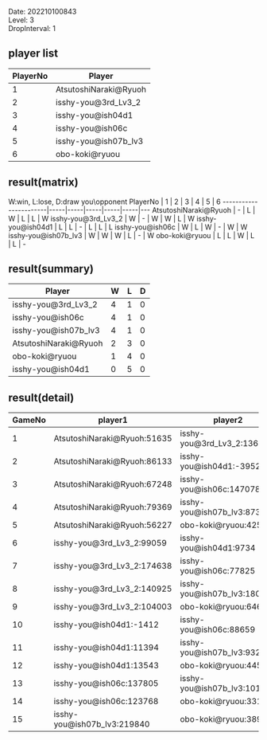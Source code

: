 Date: 202210100843  
Level: 3  
DropInterval: 1  
## player list
PlayerNo  |  Player
----------|-----------------------
1         |  AtsutoshiNaraki@Ryuoh
2         |  isshy-you@3rd_Lv3_2
3         |  isshy-you@ish04d1
4         |  isshy-you@ish06c
5         |  isshy-you@ish07b_lv3
6         |  obo-koki@ryuou
## result(matrix)
W:win, L:lose, D:draw
you\opponent PlayerNo  |  1  |  2  |  3  |  4  |  5  |  6
-----------------------|-----|-----|-----|-----|-----|---
AtsutoshiNaraki@Ryuoh  |  -  |  L  |  W  |  L  |  L  |  W
isshy-you@3rd_Lv3_2    |  W  |  -  |  W  |  W  |  L  |  W
isshy-you@ish04d1      |  L  |  L  |  -  |  L  |  L  |  L
isshy-you@ish06c       |  W  |  L  |  W  |  -  |  W  |  W
isshy-you@ish07b_lv3   |  W  |  W  |  W  |  L  |  -  |  W
obo-koki@ryuou         |  L  |  L  |  W  |  L  |  L  |  -
## result(summary)
Player                 |  W  |  L  |  D
-----------------------|-----|-----|---
isshy-you@3rd_Lv3_2    |  4  |  1  |  0
isshy-you@ish06c       |  4  |  1  |  0
isshy-you@ish07b_lv3   |  4  |  1  |  0
AtsutoshiNaraki@Ryuoh  |  2  |  3  |  0
obo-koki@ryuou         |  1  |  4  |  0
isshy-you@ish04d1      |  0  |  5  |  0
## result(detail)
GameNo  |  player1                      |  player2
--------|-------------------------------|-----------------------------
1       |  AtsutoshiNaraki@Ryuoh:51635  |  isshy-you@3rd_Lv3_2:136037
2       |  AtsutoshiNaraki@Ryuoh:86133  |  isshy-you@ish04d1:-3952
3       |  AtsutoshiNaraki@Ryuoh:67248  |  isshy-you@ish06c:147078
4       |  AtsutoshiNaraki@Ryuoh:79369  |  isshy-you@ish07b_lv3:87359
5       |  AtsutoshiNaraki@Ryuoh:56227  |  obo-koki@ryuou:42513
6       |  isshy-you@3rd_Lv3_2:99059    |  isshy-you@ish04d1:9734
7       |  isshy-you@3rd_Lv3_2:174638   |  isshy-you@ish06c:77825
8       |  isshy-you@3rd_Lv3_2:140925   |  isshy-you@ish07b_lv3:180155
9       |  isshy-you@3rd_Lv3_2:104003   |  obo-koki@ryuou:64677
10      |  isshy-you@ish04d1:-1412      |  isshy-you@ish06c:88659
11      |  isshy-you@ish04d1:11394      |  isshy-you@ish07b_lv3:93296
12      |  isshy-you@ish04d1:13543      |  obo-koki@ryuou:44510
13      |  isshy-you@ish06c:137805      |  isshy-you@ish07b_lv3:101787
14      |  isshy-you@ish06c:123768      |  obo-koki@ryuou:33184
15      |  isshy-you@ish07b_lv3:219840  |  obo-koki@ryuou:38956
